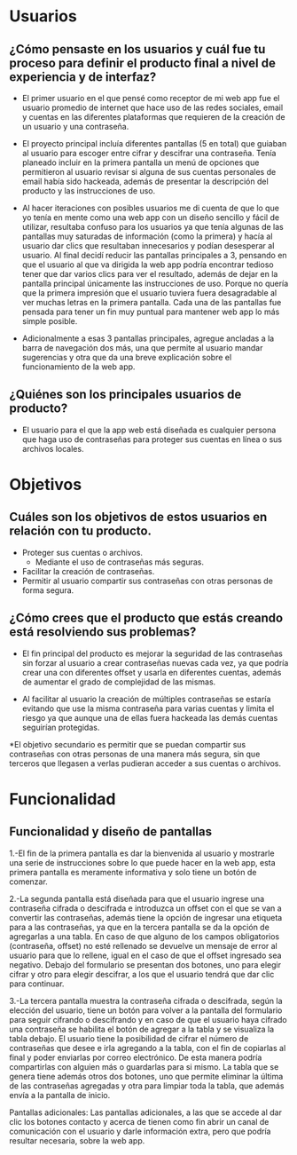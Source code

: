 # Usuarios
## ¿Cómo pensaste en los usuarios y cuál fue tu proceso para definir el producto final a nivel de experiencia y de interfaz?

* El primer usuario en el que pensé como receptor de mi web app fue el usuario promedio de internet que hace uso de las redes sociales, email y cuentas en las diferentes plataformas que requieren de la creación de un usuario y una contraseña. 

* El proyecto principal incluía diferentes pantallas (5 en total) que guiaban al usuario para escoger entre cifrar y descifrar una contraseña. Tenía planeado incluir en la primera pantalla un menú de opciones que permitieron al usuario revisar si alguna de sus cuentas personales de email había sido hackeada, además de presentar la descripción del producto y las instrucciones de uso. 

* Al hacer iteraciones con posibles usuarios me di cuenta de que lo que yo tenía en mente como una web app con un diseño sencillo y fácil de utilizar, resultaba confuso para los usuarios ya que tenía algunas de las pantallas muy saturadas de información (como la primera) y hacía al usuario dar clics que resultaban innecesarios y podían desesperar al usuario. Al final decidí reducir las pantallas principales a 3, pensando en que el usuario al que va dirigida la web app podría encontrar tedioso tener que dar varios clics para ver el resultado, además de dejar en la pantalla principal únicamente las instrucciones de uso. Porque no quería que la primera impresión que el usuario tuviera fuera desagradable al ver muchas letras en la primera pantalla. Cada una de las pantallas fue pensada para tener un fin muy puntual para mantener web app lo más simple posible.

* Adicionalmente a esas 3 pantallas principales, agregue ancladas a la barra de navegación dos más, una que permite al usuario mandar sugerencias y otra que da una breve explicación sobre el funcionamiento de la web app.

## ¿Quiénes son los principales usuarios de producto?
* El usuario para el que la app web está diseñada es cualquier persona que haga uso de contraseñas para proteger sus cuentas en línea o sus archivos locales. 

# Objetivos
## Cuáles son los objetivos de estos usuarios en relación con tu producto.
* Proteger sus cuentas o archivos.
    * Mediante el uso de contraseñas más seguras.
* Facilitar la creación de contraseñas.
* Permitir al usuario compartir sus contraseñas con otras personas de forma segura.

## ¿Cómo crees que el producto que estás creando está resolviendo sus problemas?

* El fin principal del producto es mejorar la seguridad de las contraseñas sin forzar al usuario a crear contraseñas nuevas cada vez, ya que podría crear una con diferentes offset y usarla en diferentes cuentas, además de aumentar el grado de complejidad de las mismas.

* Al facilitar al usuario la creación de múltiples contraseñas se estaría evitando que use la misma contraseña para varias cuentas y limita el riesgo ya que aunque una de ellas fuera hackeada las demás cuentas seguirían protegidas. 

*El objetivo secundario es permitir que se puedan compartir sus contraseñas con otras personas de una manera más segura, sin que terceros que llegasen a verlas pudieran acceder a sus cuentas o archivos.

# Funcionalidad

## Funcionalidad y diseño de pantallas

1.-El fin de la primera pantalla es dar la bienvenida al usuario y mostrarle una serie de instrucciones sobre lo que puede hacer en la web app, esta primera pantalla es meramente informativa y solo tiene un botón de comenzar.

2.-La segunda pantalla está diseñada para que el usuario ingrese una contraseña cifrada o descifrada e introduzca un offset con el que se van a convertir las contraseñas, además tiene la opción de ingresar una etiqueta para a las contraseñas, ya que en la tercera pantalla se da la opción de agregarlas a una tabla. En caso de que alguno de los campos obligatorios (contraseña, offset) no esté rellenado se devuelve un mensaje de error al usuario para que lo rellene, igual en el caso de que el offset ingresado sea negativo. Debajo del formulario se presentan dos botones, uno para elegir cifrar y otro para elegir descifrar, a los que el usuario tendrá que dar clic para continuar. 

3.-La tercera pantalla muestra la contraseña cifrada o descifrada, según la elección del usuario, tiene un botón para volver a la pantalla del formulario para seguir cifrando o descifrando y en caso de que el usuario haya cifrado una contraseña se habilita el botón de agregar a la tabla y se visualiza la tabla debajo. El usuario tiene la posibilidad de cifrar el número de contraseñas que desee e irla agregando a la tabla, con el fin de copiarlas al final y poder enviarlas por correo electrónico. De esta manera podría compartirlas con alguien más o guardarlas para si mismo. La tabla que se genera tiene además otros dos botones, uno que permite eliminar la última de las contraseñas agregadas y otra para limpiar toda la tabla, que además envía a la pantalla de inicio. 

Pantallas adicionales: Las pantallas adicionales, a las que se accede al dar clic los botones contacto y acerca de tienen como fin abrir un canal de comunicación con el usuario y darle información extra, pero que podría resultar necesaria, sobre la web app.




